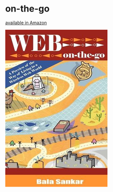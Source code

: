 # on-the-go
[available in Amazon](https://www.amazon.com/Web-Go-Bala-Sankar/dp/0982490828/)

![Alt text](on-the-go_hardcover.jpg)
